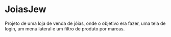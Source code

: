 # JoiasJew
Projeto de uma loja de venda de jóias, onde o objetivo era fazer, uma tela de login, um menu lateral e um filtro de produto por marcas.
